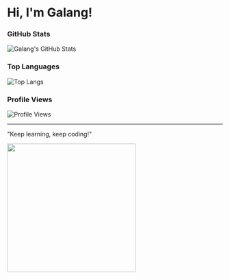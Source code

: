 # Hi, I'm Galang!

### GitHub Stats  
![Galang's GitHub Stats](https://github-readme-stats.vercel.app/api?username=galang72&show_icons=true&theme=tokyonight)

### Top Languages  
![Top Langs](https://github-readme-stats.vercel.app/api/top-langs/?username=galang72&layout=donut&theme=tokyonight)

### Profile Views  
![Profile Views](https://komarev.com/ghpvc/?username=galang72&color=blue)

---

"Keep learning, keep coding!"

<img src="https://media.giphy.com/media/qgQUggAC3Pfv687qPC/giphy.gif" width="300" />
